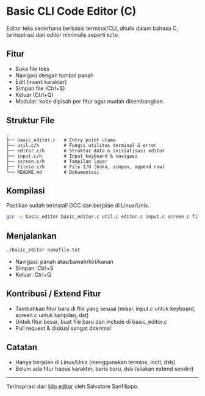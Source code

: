 # Basic CLI Code Editor (C)

Editor teks sederhana berbasis terminal/CLI, ditulis dalam bahasa C, terinspirasi dari editor minimalis seperti `kilo`.

## Fitur
- Buka file teks
- Navigasi dengan tombol panah
- Edit (insert karakter)
- Simpan file (Ctrl+S)
- Keluar (Ctrl+Q)
- Modular: kode dipisah per fitur agar mudah dikembangkan

## Struktur File
```
.
├── basic_editor.c   # Entry point utama
├── util.c/h         # Fungsi utilitas terminal & error
├── editor.c/h       # Struktur data & inisialisasi editor
├── input.c/h        # Input keyboard & navigasi
├── screen.c/h       # Tampilan layar
├── fileio.c/h       # File I/O (buka, simpan, append row)
└── README.md        # Dokumentasi
```

## Kompilasi
Pastikan sudah terinstall GCC dan berjalan di Linux/Unix.

```sh
gcc -o basic_editor basic_editor.c util.c editor.c input.c screen.c fileio.c
```

## Menjalankan
```sh
./basic_editor namafile.txt
```

- Navigasi: panah atas/bawah/kiri/kanan
- Simpan: Ctrl+S
- Keluar: Ctrl+Q

## Kontribusi / Extend Fitur
- Tambahkan fitur baru di file yang sesuai (misal: input.c untuk keyboard, screen.c untuk tampilan, dst)
- Untuk fitur besar, buat file baru dan include di basic_editor.c
- Pull request & diskusi sangat diterima!

## Catatan
- Hanya berjalan di Linux/Unix (menggunakan termios, ioctl, dsb)
- Belum ada fitur hapus karakter, baris baru, dsb (silakan extend sendiri)

---

Terinspirasi dari [kilo editor](https://github.com/antirez/kilo) oleh Salvatore Sanfilippo. 